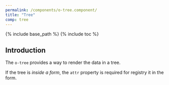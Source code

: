 ```yaml
---
permalink: /components/o-tree.component/
title: "Tree"
comp: tree
---
```


{% include base_path %}
{% include toc %}


## Introduction
The `o-tree` provides a way to render the data in a tree.

If the tree is *inside a form*, the `attr` property is required for registry it in the form.